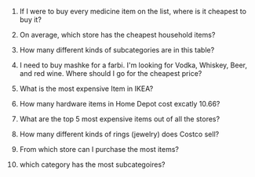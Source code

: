 

1) If I were to buy every medicine item on the list, where is it cheapest to buy it?

2) On average, which store has the cheapest household items?

3) How many different kinds of subcategories are in this table? 

4) I need to buy mashke for a farbi. I'm looking for Vodka, Whiskey, Beer, and red wine. Where should I go for the cheapest price? 

5) What is the most expensive Item in IKEA?

6) How many hardware items in Home Depot cost excatly 10.66? 

7) What are the top 5 most expensive items out of all the stores?

8) How many different kinds of rings (jewelry) does Costco sell?

9) From which store can I purchase the most items?

10) which category has the most subcategoires? 

